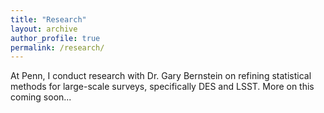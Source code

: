 ```yaml
---
title: "Research"
layout: archive
author_profile: true
permalink: /research/
---
```


At Penn, I conduct research with Dr. Gary Bernstein on refining statistical methods for large-scale surveys, specifically DES and LSST. More on this coming soon...